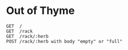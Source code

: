 # Out of Thyme

```
GET  /
GET  /rack
GET  /rack/:herb
POST /rack/:herb with body "empty" or "full"
```
